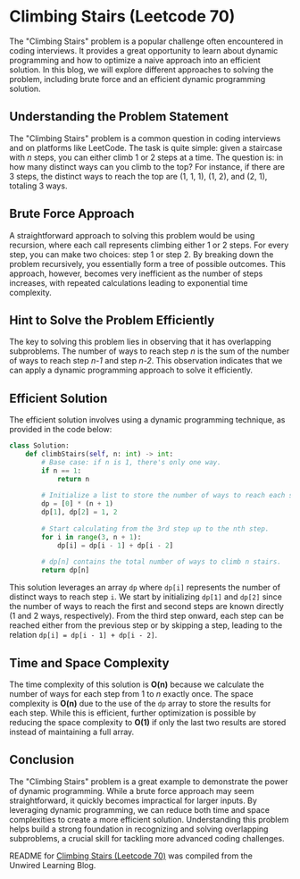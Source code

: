 # Climbing Stairs (Leetcode 70)

The "Climbing Stairs" problem is a popular challenge often encountered in coding interviews. It provides a great opportunity to learn about dynamic programming and how to optimize a naive approach into an efficient solution. In this blog, we will explore different approaches to solving the problem, including brute force and an efficient dynamic programming solution.

## Understanding the Problem Statement

The "Climbing Stairs" problem is a common question in coding interviews and on platforms like LeetCode. The task is quite simple: given a staircase with *n* steps, you can either climb 1 or 2 steps at a time. The question is: in how many distinct ways can you climb to the top? For instance, if there are 3 steps, the distinct ways to reach the top are (1, 1, 1), (1, 2), and (2, 1), totaling 3 ways.

## Brute Force Approach

A straightforward approach to solving this problem would be using recursion, where each call represents climbing either 1 or 2 steps. For every step, you can make two choices: step 1 or step 2. By breaking down the problem recursively, you essentially form a tree of possible outcomes. This approach, however, becomes very inefficient as the number of steps increases, with repeated calculations leading to exponential time complexity.

## Hint to Solve the Problem Efficiently

The key to solving this problem lies in observing that it has overlapping subproblems. The number of ways to reach step *n* is the sum of the number of ways to reach step *n-1* and step *n-2*. This observation indicates that we can apply a dynamic programming approach to solve it efficiently.

## Efficient Solution

The efficient solution involves using a dynamic programming technique, as provided in the code below:

```python
class Solution:
    def climbStairs(self, n: int) -> int:
        # Base case: if n is 1, there's only one way.
        if n == 1:
            return n
        
        # Initialize a list to store the number of ways to reach each step.
        dp = [0] * (n + 1)
        dp[1], dp[2] = 1, 2
        
        # Start calculating from the 3rd step up to the nth step.
        for i in range(3, n + 1):
            dp[i] = dp[i - 1] + dp[i - 2]
            
        # dp[n] contains the total number of ways to climb n stairs.
        return dp[n]
```

This solution leverages an array `dp` where `dp[i]` represents the number of distinct ways to reach step `i`. We start by initializing `dp[1]` and `dp[2]` since the number of ways to reach the first and second steps are known directly (1 and 2 ways, respectively). From the third step onward, each step can be reached either from the previous step or by skipping a step, leading to the relation `dp[i] = dp[i - 1] + dp[i - 2]`.

## Time and Space Complexity

The time complexity of this solution is **O(n)** because we calculate the number of ways for each step from 1 to *n* exactly once. The space complexity is **O(n)** due to the use of the `dp` array to store the results for each step. While this is efficient, further optimization is possible by reducing the space complexity to **O(1)** if only the last two results are stored instead of maintaining a full array.

## Conclusion

The "Climbing Stairs" problem is a great example to demonstrate the power of dynamic programming. While a brute force approach may seem straightforward, it quickly becomes impractical for larger inputs. By leveraging dynamic programming, we can reduce both time and space complexities to create a more efficient solution. Understanding this problem helps build a strong foundation in recognizing and solving overlapping subproblems, a crucial skill for tackling more advanced coding challenges.


README for [Climbing Stairs (Leetcode 70)](https://blog.unwiredlearning.com/climbing-stairs) was compiled from the Unwired Learning Blog.